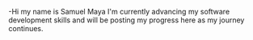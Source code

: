 -Hi my name is Samuel Maya I'm currently advancing my software development skills and will be posting my progress here as my journey continues.
